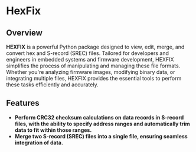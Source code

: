 # HexFix

## Overview

**HEXFIX** is a powerful Python package designed to view, edit, merge, and convert hex and S-record (SREC) files. Tailored for developers and engineers in embedded systems and firmware development, HEXFIX simplifies the process of manipulating and managing these file formats. Whether you're analyzing firmware images, modifying binary data, or integrating multiple files, HEXFIX provides the essential tools to perform these tasks efficiently and accurately.

## Features

- **Perform CRC32 checksum calculations on data records in S-record files, with the ability to specify address ranges and automatically trim data to fit within those ranges.**
- **Merge two S-record (SREC) files into a single file, ensuring seamless integration of data.**


